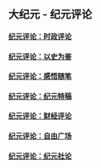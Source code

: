 ## 大纪元 - 纪元评论

#### [纪元评论：时政评论](indexes/nsc1025/README.md?05040330)
#### [纪元评论：以史为鉴](indexes/nsc1028/README.md?05040330)
#### [纪元评论：感悟随笔](indexes/nsc1035/README.md?05040330)
#### [纪元评论：纪元特稿](indexes/nsc424/README.md?05040330)
#### [纪元评论：财经评论](indexes/nsc1026/README.md?05040330)
#### [纪元评论：自由广场](indexes/nsc993/README.md?05040330)
#### [纪元评论：纪元社论](indexes/nsc422/README.md?05040330)

